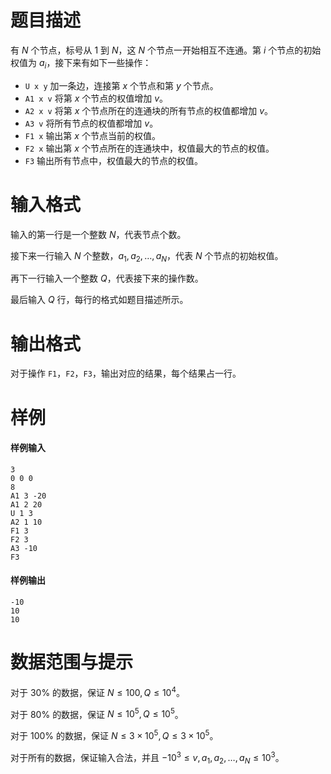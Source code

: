
# 题目描述

有 $N$ 个节点，标号从 $1$ 到 $N$，这 $N$ 个节点一开始相互不连通。第 $i$ 个节点的初始权值为 $a_i$，接下来有如下一些操作：

- `U x y` 加一条边，连接第 $x$ 个节点和第 $y$ 个节点。
- `A1 x v` 将第 $x$ 个节点的权值增加 $v$。
- `A2 x v` 将第 $x$ 个节点所在的连通块的所有节点的权值都增加 $v$。
- `A3 v` 将所有节点的权值都增加 $v$。
- `F1 x` 输出第 $x$ 个节点当前的权值。
- `F2 x` 输出第 $x$ 个节点所在的连通块中，权值最大的节点的权值。
- `F3` 输出所有节点中，权值最大的节点的权值。


# 输入格式

输入的第一行是一个整数 $N$，代表节点个数。

接下来一行输入 $N$ 个整数，$a_1,a_2,\ldots ,a_N$，代表 $N$ 个节点的初始权值。

再下一行输入一个整数 $Q$，代表接下来的操作数。

最后输入 $Q$ 行，每行的格式如题目描述所示。



# 输出格式

对于操作 `F1`，`F2`，`F3`，输出对应的结果，每个结果占一行。

# 样例

#### 样例输入
```plain
3
0 0 0
8
A1 3 -20
A1 2 20
U 1 3
A2 1 10
F1 3
F2 3
A3 -10
F3
```
#### 样例输出
```plain
-10
10
10
```

# 数据范围与提示

对于 $30\%$ 的数据，保证 $N\le 100,Q\le 10^4$。

对于 $80\%$ 的数据，保证 $N\le 10^5,Q\le 10^5$。

对于 $100\%$ 的数据，保证 $N\le 3\times 10^5,Q\le 3\times 10^5$。

对于所有的数据，保证输入合法，并且 $-10^3\le v,a_1,a_2,\ldots ,a_N\le 10^3$。

